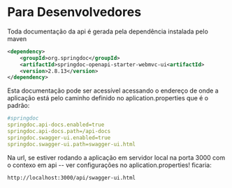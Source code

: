 # Para Desenvolvedores

Toda documentação da api é gerada pela dependência instalada pelo maven

```xml
<dependency>
	<groupId>org.springdoc</groupId>
	<artifactId>springdoc-openapi-starter-webmvc-ui<artifactId>
	<version>2.8.13</version>
</dependency>
```

Esta documentação pode ser acessível acessando o endereço de onde a aplicação está pelo caminho definido no aplication.properties que é o padrão:

```yml
#springdoc
springdoc.api-docs.enabled=true
springdoc.api-docs.path=/api-docs
springdoc.swagger-ui.enabled=true
springdoc.swagger-ui.path=swagger-ui.html
```

Na url, se estiver rodando a aplicação em servidor local na porta 3000 com o contexo em api -- ver configurações no aplication.properties! ficaria:

```bash
http://localhost:3000/api/swagger-ui.html
```
